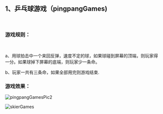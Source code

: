 <h2>1、乒乓球游戏（pingpangGames)</h2></br>
<h3>游戏规则：</h3></br>
<p>a、用球拍击中一个来回反弹，速度不定的球，如果球碰到屏幕的顶端，则玩家得一分。如果球掉下屏幕的底端，则玩家少一条命。</p>
<p>b、玩家一共有三条命，如果全部用完则游戏结束.</p>
<h3>游戏效果：</h3>

![pingpangGamesPic2](http://av.jejeso.com/molly/pingpangGamePic2.jpg)


![skierGames](https://github.com/Molly6943/pythonGames/blob/master/bg_img/pingpangGamePic.jpeg)
